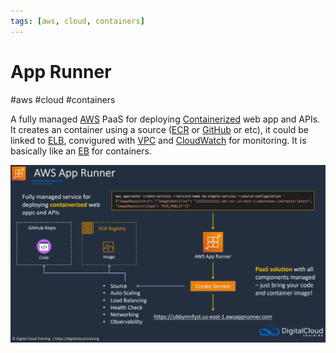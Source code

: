 ```yaml
---
tags: [aws, cloud, containers]
---
```

# App Runner
#aws #cloud #containers 


A fully managed [AWS](Cloud%20Computing/AWS/AWS.md) PaaS for deploying [Containerized](Microservice%20Architecture/Docker/Containers.md) web app and APIs. It creates an container using a source ([ECR](ECR) or [GitHub](DevOps/SCR/GitHub.md) or etc), it could be linked to [ELB](Cloud%20Computing/AWS/Compute/ELB.md), convigured with [VPC](Cloud%20Computing/AWS/Networking/VPC.md) and [CloudWatch](Cloud%20Computing/AWS/Monitoring/CloudWatch.md) for monitoring. It is basically like an [EB](Cloud%20Computing/AWS/Compute/EB.md) for containers.


![](Attachments/Pasted%20image%2020230326160110.png)
